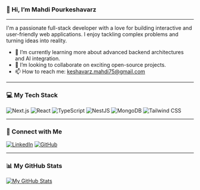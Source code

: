 ### 👋 Hi, I’m Mahdi Pourkeshavarz

---

I'm a passionate full-stack developer with a love for building interactive and user-friendly web applications. I enjoy tackling complex problems and turning ideas into reality.

-   🌱 I’m currently learning more about advanced backend architectures and AI integration.
-   🚀 I’m looking to collaborate on exciting open-source projects.
-   📫 How to reach me: [keshavarz.mahdi75@gmail.com](mailto:keshavarz.mahdi75@gmail.com)

---

### 💻 My Tech Stack

![Next.js](https://img.shields.io/badge/Next.js-000000?style=for-the-badge&logo=nextdotjs&logoColor=white)
![React](https://img.shields.io/badge/React-20232A?style=for-the-badge&logo=react&logoColor=61DAFB)
![TypeScript](https://img.shields.io/badge/TypeScript-3178C6?style=for-the-badge&logo=typescript&logoColor=white)
![NestJS](https://img.shields.io/badge/NestJS-E0234E?style=for-the-badge&logo=nestjs&logoColor=white)
![MongoDB](https://img.shields.io/badge/MongoDB-47A248?style=for-the-badge&logo=mongodb&logoColor=white)
![Tailwind CSS](https://img.shields.io/badge/Tailwind_CSS-38B2AC?style=for-the-badge&logo=tailwind-css&logoColor=white)

---

### 🔗 Connect with Me

[![LinkedIn](https://img.shields.io/badge/LinkedIn-0077B5?style=for-the-badge&logo=linkedin&logoColor=white)](https://www.linkedin.com/in/mahdi-pourkeshavarz-7b335327b/)
[![GitHub](https://img.shields.io/badge/GitHub-181717?style=for-the-badge&logo=github&logoColor=white)](https://github.com/MahdiPourkeshavarz)

---

### 📊 My GitHub Stats

[![My GitHub Stats](https://github-readme-stats.vercel.app/api?username=MahdiPourkeshavarz&show_icons=true&theme=dark&hide_border=true)](https://github.com/anuraghazra/github-readme-stats)
